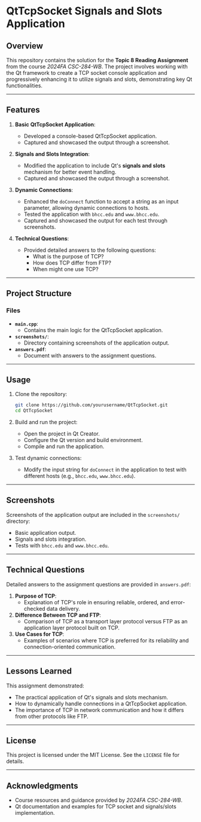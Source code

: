 # QtTcpSocket Signals and Slots Application

## Overview
This repository contains the solution for the **Topic 8 Reading Assignment** from the course *2024FA CSC-284-WB*. The project involves working with the Qt framework to create a TCP socket console application and progressively enhancing it to utilize signals and slots, demonstrating key Qt functionalities.

---

## Features

1. **Basic QtTcpSocket Application**:
   - Developed a console-based QtTcpSocket application.
   - Captured and showcased the output through a screenshot.

2. **Signals and Slots Integration**:
   - Modified the application to include Qt's **signals and slots** mechanism for better event handling.
   - Captured and showcased the output through a screenshot.

3. **Dynamic Connections**:
   - Enhanced the `doConnect` function to accept a string as an input parameter, allowing dynamic connections to hosts.
   - Tested the application with `bhcc.edu` and `www.bhcc.edu`.
   - Captured and showcased the output for each test through screenshots.

4. **Technical Questions**:
   - Provided detailed answers to the following questions:
     - What is the purpose of TCP?
     - How does TCP differ from FTP?
     - When might one use TCP?

---

## Project Structure

### Files
- **`main.cpp`**:
  - Contains the main logic for the QtTcpSocket application.
- **`screenshots/`**:
  - Directory containing screenshots of the application output.
- **`answers.pdf`**:
  - Document with answers to the assignment questions.

---

## Usage

1. Clone the repository:
   ```bash
   git clone https://github.com/yourusername/QtTcpSocket.git
   cd QtTcpSocket
   ```

2. Build and run the project:
   - Open the project in Qt Creator.
   - Configure the Qt version and build environment.
   - Compile and run the application.

3. Test dynamic connections:
   - Modify the input string for `doConnect` in the application to test with different hosts (e.g., `bhcc.edu`, `www.bhcc.edu`).

---

## Screenshots
Screenshots of the application output are included in the `screenshots/` directory:
- Basic application output.
- Signals and slots integration.
- Tests with `bhcc.edu` and `www.bhcc.edu`.

---

## Technical Questions
Detailed answers to the assignment questions are provided in `answers.pdf`:
1. **Purpose of TCP**:
   - Explanation of TCP's role in ensuring reliable, ordered, and error-checked data delivery.
2. **Difference Between TCP and FTP**:
   - Comparison of TCP as a transport layer protocol versus FTP as an application layer protocol built on TCP.
3. **Use Cases for TCP**:
   - Examples of scenarios where TCP is preferred for its reliability and connection-oriented communication.

---

## Lessons Learned
This assignment demonstrated:
- The practical application of Qt's signals and slots mechanism.
- How to dynamically handle connections in a QtTcpSocket application.
- The importance of TCP in network communication and how it differs from other protocols like FTP.

---

## License
This project is licensed under the MIT License. See the `LICENSE` file for details.

---

## Acknowledgments
- Course resources and guidance provided by *2024FA CSC-284-WB*.
- Qt documentation and examples for TCP socket and signals/slots implementation.
